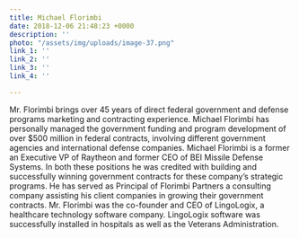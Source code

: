 ```yaml
---
title: Michael Florimbi
date: 2018-12-06 21:48:23 +0000
description: ''
photo: "/assets/img/uploads/image-37.png"
link_1: ''
link_2: ''
link_3: ''
link_4: ''

---
```

Mr. Florimbi brings over 45 years of direct federal government and defense programs marketing and contracting experience. Michael Florimbi has personally managed the government funding and program development of over $500 million in federal contracts, involving different government agencies and international defense companies. Michael Florimbi is a former an Executive VP of Raytheon and former CEO of BEI Missile Defense Systems. In both these positions he was credited with building and successfully winning government contracts for these company’s strategic programs. He has served as Principal of Florimbi Partners a consulting company assisting his client companies in growing their government contracts. Mr. Florimbi was the co-founder and CEO of LingoLogix, a healthcare technology software company. LingoLogix software was successfully installed in hospitals as well as the Veterans Administration.